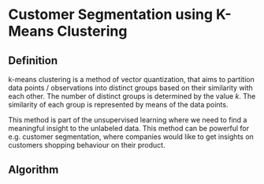 # Customer Segmentation using K-Means Clustering

## Definition

k-means clustering is a method of vector quantization, that aims to partition data points / observations into distinct groups based on their similarity with each other. The number of distinct groups is determined by the value *k*. The similarity of each group is represented by means of the data points.

This method is part of the unsupervised learning where we need to find a meaningful insight to the unlabeled data. This method can be powerful for e.g. customer segmentation, where companies would like to get insights on customers shopping behaviour on their product.

## Algorithm


